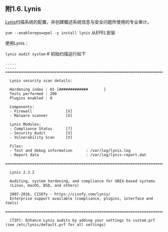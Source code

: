 ## 附1.6. Lynis

[Lynis](https://cisofy.com/lynis/)扫描系统的配置，并创建概述系统信息与安全问题所使用的专业审计。

`yum --enablerepo=epel -y install lynis` 从EPEL安装

使用Lynis：

`lynis audit system` # 初始扫描运行如下

```
.....
.....
================================================================================

  Lynis security scan details:

  Hardening index : 65 [#############       ]
  Tests performed : 200
  Plugins enabled : 0

  Components:
  - Firewall               [V]
  - Malware scanner        [X]

  Lynis Modules:
  - Compliance Status      [?]
  - Security Audit         [V]
  - Vulnerability Scan     [V]

  Files:
  - Test and debug information      : /var/log/lynis.log
  - Report data                     : /var/log/lynis-report.dat

================================================================================

  Lynis 2.3.2

  Auditing, system hardening, and compliance for UNIX-based systems
  (Linux, macOS, BSD, and others)

  2007-2016, CISOfy - https://cisofy.com/lynis/
  Enterprise support available (compliance, plugins, interface and tools)

================================================================================

  [TIP]: Enhance Lynis audits by adding your settings to custom.prf (see /etc/lynis/default.prf for all settings)
```





















